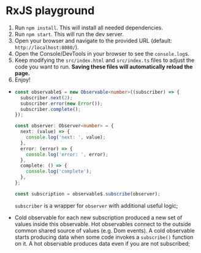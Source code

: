 # RxJS playground

1. Run `npm install`. This will install all needed dependencies.
2. Run `npm start`. This will run the dev server.
3. Open your browser and navigate to the provided URL (default: `http://localhost:8080/`).
4. Open the Console/DevTools in your browser to see the `console.log`s.
5. Keep modifying the `src/index.html` and `src/index.ts` files to adjust the code you want to run. **Saving these files will automatically reload the page.**
6. Enjoy!

- ```ts
  const observable$ = new Observable<number>((subscriber) => {
    subscriber.next(2);
    subscriber.error(new Error());
    subscriber.complete();
  });

  const observer: Observer<number> = {
    next: (value) => {
      console.log('next: ', value);
    },
    error: (error) => {
      console.log('error: ', error);
    },
    complete: () => {
      console.log('complete');
    },
  };

  const subscription = observable$.subscribe(observer);
  ```

  `subscriber` is a wrapper for `observer` with additional useful logic;

- Cold observable for each new subscription produced a new set of values inside this observable.
  Hot observables connect to the outside common shared source of values (e.g. Dom events).
  A cold observable starts producing data when some code invokes a `subscribe()` function on it.
  A hot observable produces data even if you are not subscribed;
